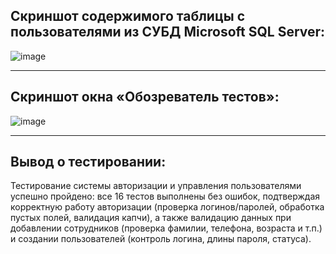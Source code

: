 ## Скриншот содержимого таблицы с пользователями из СУБД Microsoft SQL Server:

![image](https://github.com/user-attachments/assets/6705f23a-eea0-4288-8472-30de3b39fb9f)
***
## Скриншот окна «Обозреватель тестов»:

![image](https://github.com/user-attachments/assets/ab4ec9fc-44f9-4cab-a321-6b9022b10771)
***
## Вывод о тестировании:
Тестирование системы авторизации и управления пользователями успешно пройдено: все 16 тестов выполнены без ошибок, подтверждая корректную работу авторизации (проверка логинов/паролей, обработка пустых полей, валидация капчи), а также валидацию данных при добавлении сотрудников (проверка фамилии, телефона, возраста и т.п.) и создании пользователей (контроль логина, длины пароля, статуса).
